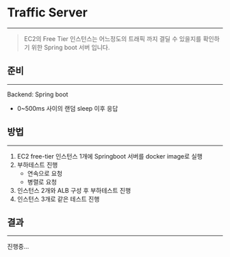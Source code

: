 # Traffic Server

---
> EC2의 Free Tier 인스턴스는 어느정도의 트래픽 까지 결딜 수 있을지를 확인하기 위한 
> Spring boot 서버 입니다.


## 준비

---

Backend: Spring boot
-  0~500ms 사이의 랜덤 sleep 이후 응답


## 방법

---

1. EC2 free-tier 인스턴스 1개에 Springboot 서버를 docker image로 실행
2. 부하테스트 진행 
   - 연속으로 요청 
   - 병렬로 요청
3. 인스턴스 2개와 ALB 구성 후 부하테스트 진행
4. 인스턴스 3개로 같은 테스트 진행


## 결과

---

진행중...